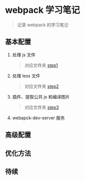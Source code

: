 # webpack 学习笔记

> 记录 webpack 的学习笔记

## 基本配置

1. 处理 js 文件
   > 对应文件夹 [step1](./step1/readme.md)
2. 处理 less 文件
   > 对应文件夹 [step2](./step2/readme.md)
3. 插件、提取公共 js 和编译图片
   > 对应文件夹 [step3](./step3/readme.md)
4. webapck-dev-server 服务

## 高级配置

## 优化方法

## 待续
